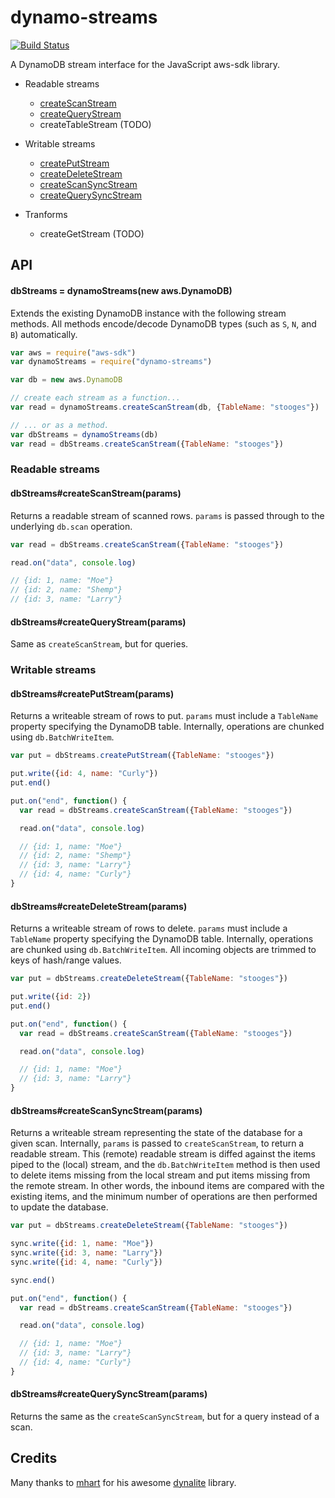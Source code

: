 dynamo-streams
==============

[![Build Status](https://travis-ci.org/jed/dynamo-streams.svg)](https://travis-ci.org/jed/dynamo-streams)

A DynamoDB stream interface for the JavaScript aws-sdk library.

- Readable streams
  - [createScanStream](#dbstreamscreatescanstreamparams)
  - [createQueryStream](#dbstreamscreatequerystreamparams)
  - createTableStream (TODO)

- Writable streams
  - [createPutStream](#dbstreamscreateputstreamparams)
  - [createDeleteStream](#dbstreamscreatedeletestreamparams)
  - [createScanSyncStream](#dbstreamscreatescansyncstreamparams)
  - [createQuerySyncStream](#dbstreamscreatequerysyncstreamparams)

- Tranforms
  - createGetStream (TODO)

API
---

#### dbStreams = dynamoStreams(new aws.DynamoDB)

Extends the existing DynamoDB instance with the following stream methods. All methods encode/decode DynamoDB types (such as `S`, `N`, and `B`) automatically.

```javascript
var aws = require("aws-sdk")
var dynamoStreams = require("dynamo-streams")

var db = new aws.DynamoDB

// create each stream as a function...
var read = dynamoStreams.createScanStream(db, {TableName: "stooges"})

// ... or as a method.
var dbStreams = dynamoStreams(db)
var read = dbStreams.createScanStream({TableName: "stooges"})
```

### Readable streams

#### dbStreams#createScanStream(params)

Returns a readable stream of scanned rows. `params` is passed through to the underlying `db.scan` operation.

```javascript
var read = dbStreams.createScanStream({TableName: "stooges"})

read.on("data", console.log)

// {id: 1, name: "Moe"}
// {id: 2, name: "Shemp"}
// {id: 3, name: "Larry"}
```

#### dbStreams#createQueryStream(params)

Same as `createScanStream`, but for queries.

### Writable streams

#### dbStreams#createPutStream(params)

Returns a writeable stream of rows to put. `params` must include a `TableName` property specifying the DynamoDB table. Internally, operations are chunked using `db.BatchWriteItem`.

```javascript
var put = dbStreams.createPutStream({TableName: "stooges"})

put.write({id: 4, name: "Curly"})
put.end()

put.on("end", function() {
  var read = dbStreams.createScanStream({TableName: "stooges"})

  read.on("data", console.log)

  // {id: 1, name: "Moe"}
  // {id: 2, name: "Shemp"}
  // {id: 3, name: "Larry"}
  // {id: 4, name: "Curly"}
}
```

#### dbStreams#createDeleteStream(params)

Returns a writeable stream of rows to delete. `params` must include a `TableName` property specifying the DynamoDB table. Internally, operations are chunked using `db.BatchWriteItem`. All incoming objects are trimmed to keys of hash/range values.

```javascript
var put = dbStreams.createDeleteStream({TableName: "stooges"})

put.write({id: 2})
put.end()

put.on("end", function() {
  var read = dbStreams.createScanStream({TableName: "stooges"})

  read.on("data", console.log)

  // {id: 1, name: "Moe"}
  // {id: 3, name: "Larry"}
}
```

#### dbStreams#createScanSyncStream(params)

Returns a writeable stream representing the state of the database for a given scan. Internally, `params` is passed to `createScanStream`, to return a readable stream. This (remote) readable stream is diffed against the items piped to the (local) stream, and the `db.BatchWriteItem` method is then used to delete items missing from the local stream and put items missing from the remote stream. In other words, the inbound items are compared with the existing items, and the minimum number of operations are then performed to update the database.

```javascript
var put = dbStreams.createDeleteStream({TableName: "stooges"})

sync.write({id: 1, name: "Moe"})
sync.write({id: 3, name: "Larry"})
sync.write({id: 4, name: "Curly"})

sync.end()

put.on("end", function() {
  var read = dbStreams.createScanStream({TableName: "stooges"})

  read.on("data", console.log)

  // {id: 1, name: "Moe"}
  // {id: 3, name: "Larry"}
  // {id: 4, name: "Curly"}
}
```

#### dbStreams#createQuerySyncStream(params)

Returns the same as the `createScanSyncStream`, but for a query instead of a scan.

Credits
-------

Many thanks to [mhart](//github.com/mhart) for his awesome [dynalite](//github.com/mhart/dynalite) library.
